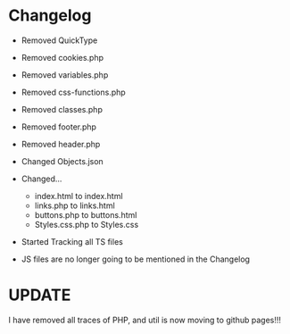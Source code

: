 # Changelog
 - Removed QuickType
 - Removed cookies.php
 - Removed variables.php
 - Removed css-functions.php
 - Removed classes.php
 - Removed footer.php
 - Removed header.php

 - Changed Objects.json
 - Changed...
   - index.html to index.html
   - links.php to links.html
   - buttons.php to buttons.html
   - Styles.css.php to Styles.css

 - Started Tracking all TS files
 - JS files are no longer going to be mentioned in the Changelog


# UPDATE
I have removed all traces of PHP, and util is now moving to github pages!!!